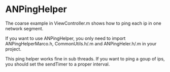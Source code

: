 # ANPingHelper

The coarse example in ViewController.m shows how to ping each ip in one network segment.

If you want to use ANPingHelper, you only need to import ANPingHelperMarco.h, CommonUtils.h/.m and ANPingHeler.h/.m in your project.

This ping helper works fine in sub threads. If you want to ping a goup of ips, you should set the sendTimer to a proper interval.


